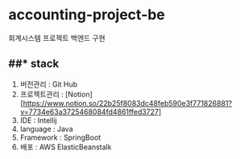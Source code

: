 accounting-project-be
=====================

  회계시스템 프로젝트 백엔드 구현

##* stack
-------
1. 버전관리 : Git Hub
2. 프로젝트관리 : [Notion][https://www.notion.so/22b25f8083dc48feb590e3f771826881?v=7734e63a3725468084fd4861ffed3727]
3. IDE : Intellij
4. language : Java
5. Framework : SpringBoot
6. 배포 : AWS ElasticBeanstalk
